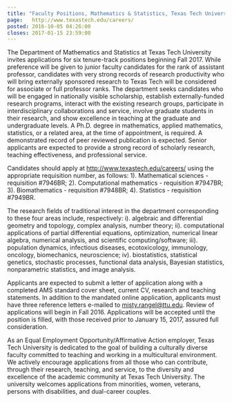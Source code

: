 ```yaml
---
title: "Faculty Positions, Mathematics & Statistics, Texas Tech University, Fall 2017"
page:   http://www.texastech.edu/careers/
posted: 2016-10-05 04:26:00
closes: 2017-01-15 23:59:00
---
```


The Department of Mathematics and Statistics at Texas Tech University invites applications for six tenure-track positions beginning Fall 2017. While preference will be given to junior faculty candidates for the rank of assistant professor, candidates with very strong records of research productivity who will bring externally sponsored research to Texas Tech will be considered for associate or full professor ranks. The department seeks candidates who will be engaged in nationally visible scholarship, establish externally-funded research programs, interact with the existing research groups, participate in interdisciplinary collaborations and service, involve graduate students in their research, and show excellence in teaching at the graduate and undergraduate levels. A Ph.D. degree in mathematics, applied mathematics, statistics, or a related area, at the time of appointment, is required. A demonstrated record of peer reviewed publication is expected. Senior applicants are expected to provide a strong record of scholarly research, teaching effectiveness, and professional service.

Candidates should apply at <http://www.texastech.edu/careers/> using the appropriate requisition number, as follows: 1). Mathematical sciences - requisition \#7946BR; 2). Computational mathematics - requisition \#7947BR; 3). Biomathematics - requisition \#7948BR; 4). Statistics - requisition \#7949BR.

The research fields of traditional interest in the department corresponding to these four areas include, respectively: i). algebraic and differential geometry and topology, complex analysis, number theory; ii). computational applications of partial differential equations, optimization, numerical linear algebra, numerical analysis, and scientific computing/software; iii). population dynamics, infectious diseases, ecotoxicology, immunology, oncology, biomechanics, neuroscience; iv). biostatistics, statistical genetics, stochastic processes, functional data analysis, Bayesian statistics, nonparametric statistics, and image analysis.

Applicants are expected to submit a letter of application along with a completed AMS standard cover sheet, current CV, research and teaching statements. In addition to the mandated online application, applicants must have three reference letters e-mailed to <misty.rangel@ttu.edu>. Review of applications will begin in Fall 2016. Applications will be accepted until the position is filled, with those received prior to January 15, 2017, assured full consideration.

As an Equal Employment Opportunity/Affirmative Action employer, Texas Tech University is dedicated to the goal of building a culturally diverse faculty committed to teaching and working in a multicultural environment. We actively encourage applications from all those who can contribute, through their research, teaching, and service, to the diversity and excellence of the academic community at Texas Tech University. The university welcomes applications from minorities, women, veterans, persons with disabilities, and dual-career couples.
